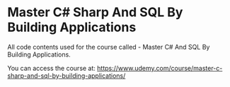 # Master C# Sharp And SQL By Building Applications

All code contents used for the course called - Master C# And SQL By Building Applications.

You can access the course at: https://www.udemy.com/course/master-c-sharp-and-sql-by-building-applications/

